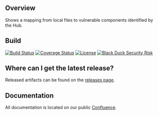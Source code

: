 ## Overview ##
Shows a mapping from local files to vulnerable components identified by the Hub.

## Build ##

[![Build Status](https://travis-ci.org/blackducksoftware/hub-sonarqube.svg?branch=master)](https://travis-ci.org/blackducksoftware/hub-sonarqube)
[![Coverage Status](https://coveralls.io/repos/github/blackducksoftware/hub-sonarqube/badge.svg?branch=master)](https://coveralls.io/github/blackducksoftware/hub-sonarqube?branch=master)
[![License](https://img.shields.io/badge/License-Apache%202.0-blue.svg)](https://opensource.org/licenses/Apache-2.0)
[![Black Duck Security Risk](https://copilot.blackducksoftware.com/github/repos/blackducksoftware/hub-sonarqube/branches/master/badge-risk.svg)](https://copilot.blackducksoftware.com/github/repos/blackducksoftware/hub-sonarqube/branches/master)


## Where can I get the latest release? ##
Released artifacts can be found on the [releases page](https://github.com/blackducksoftware/hub-sonarqube/releases).

## Documentation ##
All documentation is located on our public [Confluence](https://synopsys.atlassian.net/wiki/spaces/INTDOCS/pages/622990/Black+Duck+SonarQube).
